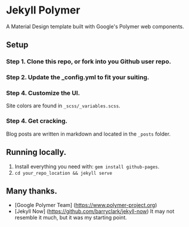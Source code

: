 # Jekyll Polymer

A Material Design template built with Google's Polymer web components.

## Setup

### Step 1. Clone this repo, or fork into you Github user repo.


### Step 2. Update the _config.yml to fit your suiting.

### Step 4. Customize the UI.

Site colors are found in `_scss/_variables.scss`.
  
### Step 4. Get cracking.
Blog posts are written in markdown and located in the `_posts` folder.

## Running locally.

1. Install everything you need with: `gem install github-pages`.
2. `cd your_repo_location && jekyll serve`


## Many thanks.
- [Google Polymer Team] (https://www.polymer-project.org)
- [Jekyll Now] (https://github.com/barryclark/jekyll-now) It may not resemble it much, but it was my starting point.

